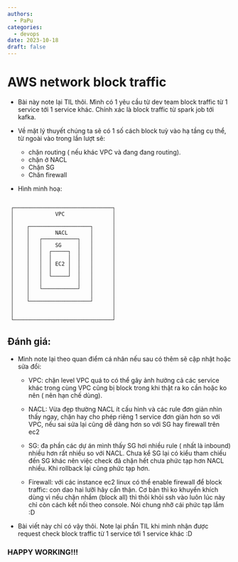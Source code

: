 ```yaml
---
authors:
  - PaPu
categories:
  - devops
date: 2023-10-18
draft: false
---
```


# AWS network block traffic

- Bài này note lại TIL thôi. Mình có 1 yêu cầu từ dev team block traffic từ 1 service tới 1 service khác. Chính xác là block traffic từ spark job tới kafka.

- Về mặt lý thuyết chúng ta sẽ có 1 số cách block tuỳ vào hạ tầng cụ thể, từ ngoài vào trong lần lượt sẽ:

  - chặn routing ( nếu khác VPC và đang đang routing).
  - chặn ở NACL
  - Chặn SG
  - Chăn firewall

- Hình minh hoạ:

```linenums="1"

 ┌───────────────────────────────┐
 │             VPC               │
 │                               │
 │    ┌───────────────────┐      │
 │    │        NACL       │      │
 │    │   ┌───────────┐   │      │
 │    │   │    SG     │   │      │
 │    │   │  ┌─────┐  │   │      │
 │    │   │  │     │  │   │      │
 │    │   │  │ EC2 │  │   │      │
 │    │   │  │     │  │   │      │
 │    │   │  └─────┘  │   │      │
 │    │   │           │   │      │
 │    │   └───────────┘   │      │
 │    │                   │      │
 │    └───────────────────┘      │
 │                               │
 │                               │
 └───────────────────────────────┘

```

## Đánh giá:

- Mình note lại theo quan điểm cá nhân nếu sau có thêm sẽ cập nhật hoặc sửa đổi:

  - VPC: chặn level VPC quá to có thể gây ảnh hưởng cả các service khác trong cùng VPC cũng bị block trong khi thật ra ko cần hoặc ko nên ( nên hạn chế dùng).

  - NACL: Vừa đẹp thường NACL ít cấu hình và các rule đơn giản nhìn thấy ngay, chặn hay cho phép riêng 1 service đơn giản hơn so với VPC, nếu sai sửa lại cũng dễ dàng hơn so với SG hay firewall trên ec2

  - SG: đa phần các dự án mình thấy SG hơi nhiều rule ( nhất là inbound) nhiều hơn rất nhiều so với NACL. Chưa kể SG lại có kiểu tham chiếu đến SG khác nên việc check đã chặn hết chưa phức tạp hơn NACL nhiều. Khi rollback lại cũng phức tạp hơn.

  - Firewall: với các instance ec2 linux có thể enable firewall để block traffic: con dao hai lưỡi hãy cẩn thận. Cơ bản thì ko khuyến khích dùng vì nếu chặn nhầm (block all) thì thôi khỏi ssh vào luôn lúc này chỉ còn cách kết nối theo console. Nói chung nhỡ cái phức tạp lắm :D

- Bài viết này chỉ có vậy thôi. Note lại phần TIL khi mình nhận được request check block traffic từ 1 service tới 1 service khác :D

### HAPPY WORKING!!!
